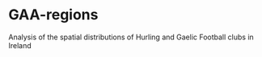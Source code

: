 # GAA-regions
Analysis of the spatial distributions of Hurling and Gaelic Football clubs in Ireland
